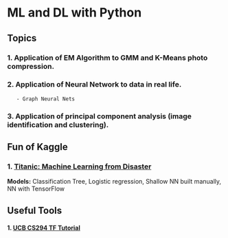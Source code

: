 # ML and DL with Python 

## Topics 
### 1. Application of EM Algorithm to GMM and K-Means photo compression.
### 2. Application of Neural Network to data in real life.
       - Graph Neural Nets
### 3. Application of principal component analysis (image identification and clustering).

## Fun of Kaggle
### 1. [Titanic: Machine Learning from Disaster](https://www.kaggle.com/c/titanic/overview) 
**Models:** Classification Tree, Logistic regression, Shallow NN built manually, NN with TensorFlow
## Useful Tools
#### 1. [UCB CS294 TF Tutorial](https://nbviewer.jupyter.org/url/rail.eecs.berkeley.edu/deeprlcourse-fa18/static/misc/TF_lecture.ipynb)
